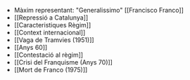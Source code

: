 - Màxim representant: "Generalissimo" [[Francisco Franco]]
- [[Repressió a Catalunya]]
- [[Caracteristiques Règim]]
- [[Context internacional]]
- [[Vaga de Tramvies (1951)]]
- [[Anys 60]]
- [[Contestació al règim]]
- [[Crisi del Franquisme (Anys 70)]]
- [[Mort de Franco (1975)]]